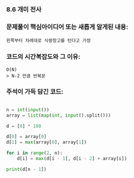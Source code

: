 ### 8.6 개미 전사

### 문제풀이 핵심아이디어 또는 새롭게 알게된 내용: 
    왼쪽부터 차례대로 식량창고를 턴다고 가정
            
### 코드의 시간복잡도와 그 이유:    
    O(N)   
    > N-2 만큼 반복문

### 주석이 가득 담긴 코드:
```python

n = int(input())
array = list(map(int, input().split()))

d = [0] * 100

d[0] = array[0]
d[1] = max(array[0], array[1])

for i in range(2, n):
    d[i] = max(d[i - 1], d[i - 2] + array[i])

print(d[n - 1])





```
